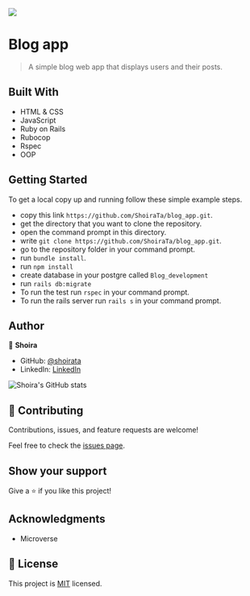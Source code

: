 ![](https://img.shields.io/badge/Microverse-blueviolet)

# Blog app

> A simple blog web app that displays users and their posts. 

## Built With

- HTML & CSS
- JavaScript
- Ruby on Rails
- Rubocop
- Rspec
- OOP


## Getting Started

To get a local copy up and running follow these simple example steps.

- copy this link `https://github.com/ShoiraTa/blog_app.git`.
- get the directory that you want to clone the repository.
- open the command prompt in this directory.
- write `git clone https://github.com/ShoiraTa/blog_app.git`.
- go to the repository folder in your command prompt.
- run `bundle install`.
- run `npm install`
- create database in your postgre called `Blog_development`
- run `rails db:migrate`
- To run the test run `rspec` in your command prompt.
- To run the rails server run  `rails s` in your command prompt.

## Author
👤 **Shoira**

- GitHub: [@shoirata](https://github.com/shoirata)
- LinkedIn: [LinkedIn](https://www.linkedin.com/in/shoira-tashpulatova-bab4a7122/)

![Shoira's GitHub stats](https://github-readme-stats.vercel.app/api?username=shoirata&count_private=true&theme=dark&show_icons=true)


## 🤝 Contributing

Contributions, issues, and feature requests are welcome!

Feel free to check the [issues page](../../issues/).

## Show your support

Give a ⭐️ if you like this project!

## Acknowledgments

- Microverse

## 📝 License

This project is [MIT](./MIT.md) licensed.